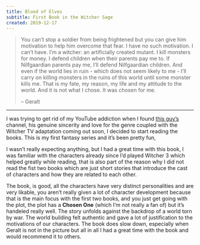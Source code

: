 ```yaml
---
title: Blood of Elves
subtitle: First Book in the Witcher Sage
created: 2019-12-17
---
```


> You can’t stop a soldier from being frightened but you can give him motivation to help him overcome that fear. I have no such motivation. I can’t have. I’m a witcher: an artificially created mutant. I kill monsters for money. I defend children when their parents pay me to. If Nilfgaardian parents pay me, I’ll defend Nilfgaardian children. And even if the world lies in ruin - which does not seem likely to me - I’ll carry on killing monsters in the ruins of this world until some monster kills me. That is my fate, my reason, my life and my attitude to the world. And it is not what I chose. It was chosen for me.
>
> – Geralt

---

I was trying to get rid of my YouTube addiction when I found [this guy’s](https://www.youtube.com/channel/UCw--xPGVVxYzRsWyV1nFqgg) channel, his genuine sincerity and love for the genre coupled with the Witcher TV adaptation coming out soon, I decided to start reading the books. This is my first fantasy series and it’s been pretty fun,

I wasn’t really expecting anything, but I had a great time with this book, I was familiar with the characters already since I’d played Witcher 3 which helped greatly while reading, that is also part of the reason why I did not read the fist two books which are just short stories that introduce the cast of characters and how they are related to each other.

The book, is good, all the characters have very distinct personalities and are very likable, you aren’t really given a lot of character development because that is the main focus with the first two books, and you just get going with the plot, the plot has a **Chosen One** (which I’m not really a fan of) but it’s handeled really well. The story unfolds against the backdrop of a world torn by war. The world building felt authentic and gave a lot of justification to the motivations of our characters. The book does slow down, especially when Geralt is not in the picture but all in all I had a great time with the book and would recommend it to others.